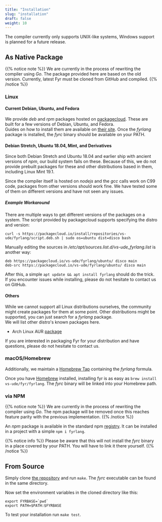 ```yaml
---
title: "Installation"
slug: "installation"
draft: false
weight: 10
---
```


The compiler currently only supports UNIX-like systems, Windows support is planned for a future release.  

## As Native Package

{{% notice note %}}
We are currently in the process of rewriting the compiler using _Go_.
The package provided here are based on the old version.
Currently, latest Fyr must be cloned from GitHub and compiled.
{{% /notice %}}

### Linux


#### Current Debian, Ubuntu, and Fedora

We provide _deb_ and _rpm_ packages hosted on [packagecloud](https://packagecloud.io/vs-ude/fyrlang).
These are built for a few versions of Debian, Ubuntu, and Fedora.  
Guides on how to install them are available on [their site](https://packagecloud.io/vs-ude/fyrlang/install).
Once the _fyrlang_ package is installed, the _fyrc_ binary should be available on your PATH.


#### Debian Stretch, Ubuntu 18.04, Mint, and Derivatives

Since both Debian Stretch and Ubuntu 18.04 and earlier ship with ancient versions of _npm_, our build system fails on these.
Because of this, we do not provide prebuilt packages for these and other distributions based in them, including Linux Mint 19.1.

Since the compiler itself is hosted on _nodejs_ and the _gcc_ calls work on C99 code, packages from other versions should work fine.
We have tested some of them on different versions and have not seen any issues.  


##### Example Workaround

There are multiple ways to get different versions of the packages on a system.
The script provided by packagecloud supports specifying the distro and version:

```
curl -s https://packagecloud.io/install/repositories/vs-ude/fyrlang/script.deb.sh | sudo os=ubuntu dist=disco bash
```

Manually editing the sources in _/etc/apt/sources.list.d/vs-ude\_fyrlang.list_ is another way:

```
deb https://packagecloud.io/vs-ude/fyrlang/ubuntu/ disco main
deb-src https://packagecloud.io/vs-ude/fyrlang/ubuntu/ disco main
```

After this, a simple `apt update && apt install fyrlang` should do the trick.
If you encounter issues while installing, please do not hesitate to contact us on GitHub.


#### Others

While we cannot support all Linux distributions ourselves, the community might create packages for them at some point.
Other distributions might be supported, you can just search for a _fyrlang_ package.  
We will list other distro's known packages here.

- Arch Linux AUR [package](https://aur.archlinux.org/packages/fyrlang/)

If you are interested in packaging Fyr for your distribution and have questions, please do not hesitate to contact us.


### macOS/Homebrew

Additionally, we maintain a [Homebrew Tap](https://github.com/vs-ude/homebrew-fyr) containing the _fyrlang_ formula.

Once you have [Homebrew](https://brew.sh/) installed, installing fyr is as easy as `brew install vs-ude/fyr/fyrlang`.
The _fyrc_ binary will be linked into your Homebrew path.


### via NPM

{{% notice note %}}
We are currently in the process of rewriting the compiler using _Go_. The npm package will be removed once this reaches feature parity with the previous implementation.
{{% /notice %}}

An _npm_ package is available in the standard npm [registry](https://www.npmjs.com/package/fyrlang).
It can be installed in a project with a simple `npm i fyrlang`.

{{% notice info %}}
Please be aware that this will not install the _fyrc_ binary in a place covered by your PATH.
You will have to link it there yourself.
{{% /notice %}}


## From Source

Simply clone [the repository](https://github.com/vs-ude/fyrlang) and run `make`.
The _fyrc_ executable can be found in the same directory.

Now set the environment variables in the cloned directory like this:

```
export FYRBASE=`pwd`
export PATH=$PATH:$FYRBASE
```

To test your installation run `make test`.